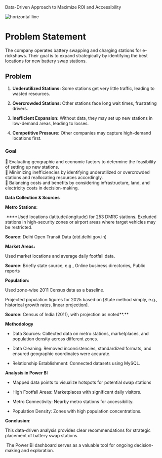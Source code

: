 Data-Driven Approach to Maximize ROI and Accessibility

![](https://lh7-rt.googleusercontent.com/docsz/AD_4nXc2SCZDGL67277s5vL7h0hwXHZedQVbRMur5opKgAiYwenIv86x7bhs0WK94SUjt5142s5AKumr_ih1LdCs0FUiaOcMGWGSxq4FVZtY9k9iXD0zTVaLPxh5C1Lh86ceMxbMsXtdCA?key=8yME3xXShMMRyxLhanh0V_bq "horizontal line")


# **Problem Statement**

The company operates battery swapping and charging stations for e-rickshaws. Their goal is to expand strategically by identifying the best locations for new battery swap stations.


## **Problem**

1. **Underutilized Stations:** Some stations get very little traffic, leading to wasted resources.

2. **Overcrowded Stations:** Other stations face long wait times, frustrating drivers.

3. **Inefficient Expansion:** Without data, they may set up new stations in low-demand areas, leading to losses.

4. **Competitive Pressure:** Other companies may capture high-demand locations first.


### **Goal**

🔹 Evaluating geographic and economic factors to determine the feasibility of setting up new stations.\
&#x20;🔹 Minimizing inefficiencies by identifying underutilized or overcrowded stations and reallocating resources accordingly.\
&#x20;🔹 Balancing costs and benefits by considering infrastructure, land, and electricity costs in decision-making.

**Data Collection & Sources**

**Metro Stations:**

 ****Used locations (latitude/longitude) for 253 DMRC stations. Excluded stations in high-security zones or airport areas where target vehicles may be restricted. 

**Source:** Delhi Open Transit Data (otd.delhi.gov.in) 

**Market Areas:** 

Used market locations and average daily footfall data. 

**Source:** Briefly state source, e.g., Online business directories, Public reports 

**Population:** 

Used zone-wise 2011 Census data as a baseline. 

Projected population figures for 2025 based on \[State method simply, e.g., historical growth rates, linear projection]. 

**Source:** Census of India (2011), with projection as noted**.**

**Methodology**

- Data Sources: Collected data on metro stations, marketplaces, and population density across different zones.

- Data Cleaning: Removed inconsistencies, standardized formats, and ensured geographic coordinates were accurate.

- Relationship Establishment: Connected datasets using MySQL.

**Analysis in Power BI**

- Mapped data points to visualize hotspots for potential swap stations

* High Footfall Areas: Marketplaces with significant daily visitors.

* Metro Connectivity: Nearby metro stations for accessibility.

- Population Density: Zones with high population concentrations.

**Conclusion:** 

This data-driven analysis provides clear recommendations for strategic placement of battery swap stations.

 The Power BI dashboard serves as a valuable tool for ongoing decision-making and exploration.

